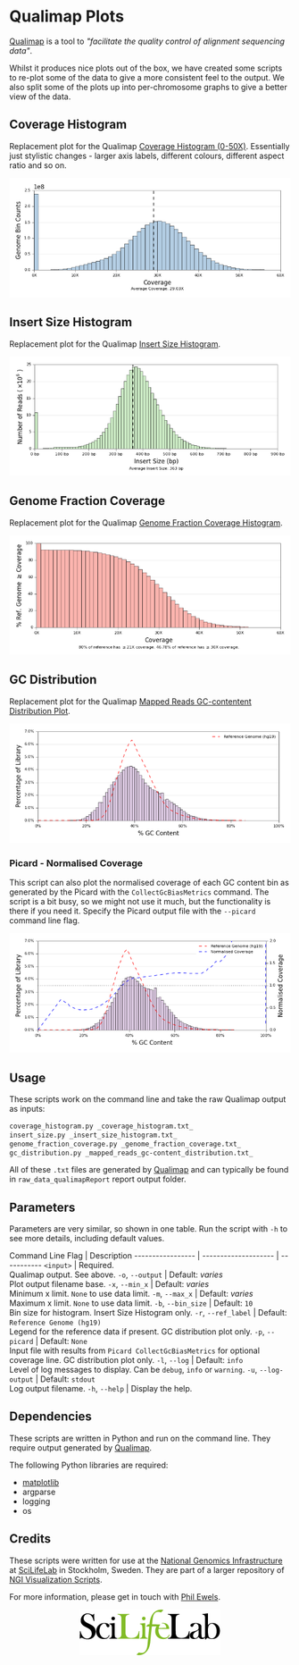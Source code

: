 # Qualimap Plots

[Qualimap](http://qualimap.bioinfo.cipf.es/) is a tool to
_"facilitate the quality control of alignment sequencing data"_.

Whilst it produces nice plots out of the box, we have created some scripts
to re-plot some of the data to give a more consistent feel to the output.
We also split some of the plots up into per-chromosome graphs to give
a better view of the data.

## Coverage Histogram
Replacement plot for the Qualimap
[Coverage Histogram (0-50X)](http://kokonech.github.io/qualimap/HG00096.chr20_bamqc/images_qualimapReport/genome_coverage_0to50_histogram.png).
Essentially just stylistic changes - larger axis labels, different colours,
different aspect ratio and so on.

![Coverage Histogram](../../examples/qualimap_coverage.png)

## Insert Size Histogram
Replacement plot for the Qualimap
[Insert Size Histogram](http://kokonech.github.io/qualimap/HG00096.chr20_bamqc/images_qualimapReport/genome_insert_size_histogram.png).

![Insert Size Histogram](../../examples/qualimap_insertsize.png)

## Genome Fraction Coverage
Replacement plot for the Qualimap
[Genome Fraction Coverage Histogram](http://kokonech.github.io/qualimap/HG00096.chr20_bamqc/images_qualimapReport/genome_coverage_quotes.png).

![Insert Size Histogram](../../examples/genome_fraction.png)

## GC Distribution
Replacement plot for the Qualimap
[Mapped Reads GC-contentent Distribution Plot](http://kokonech.github.io/qualimap/HG00096.chr20_bamqc/images_qualimapReport/genome_gc_content_per_window.png).

![Insert Size Histogram](../../examples/gc_distribution.png)

### Picard - Normalised Coverage
This script can also plot the normalised coverage of each GC content bin
as generated by the Picard with the `CollectGcBiasMetrics` command.
The script is a bit busy, so we might not use it much, but the functionality
is there if you need it. Specify the Picard output file with the `--picard`
command line flag.

![Insert Size Histogram with Coverage](../../examples/gc_distribution_normCoverage.png)

## Usage
These scripts work on the command line and take the raw Qualimap output as
inputs:

    coverage_histogram.py _coverage_histogram.txt_
    insert_size.py _insert_size_histogram.txt_
    genome_fraction_coverage.py _genome_fraction_coverage.txt_
    gc_distribution.py _mapped_reads_gc-content_distribution.txt_

All of these `.txt` files are generated
by [Qualimap](http://qualimap.bioinfo.cipf.es/) and can typically be found in
`raw_data_qualimapReport` report output folder.


## Parameters
Parameters are very similar, so shown in one table. Run the script with
`-h` to see more details, including default values.

Command Line Flag | Description
----------------- | -------------------- | -----------
`<input>` | Required.<br>Qualimap output. See above.
`-o`, `--output` | Default: _varies_<br>Plot output filename base. 
`-x`, `--min_x` | Default:  _varies_<br>Minimum x limit. `None` to use data limit.
`-m`, `--max_x` | Default:  _varies_<br>Maximum x limit. `None` to use data limit.
`-b`, `--bin_size` | Default: `10`<br>Bin size for histogram.  Insert Size Histogram only.
`-r`, `--ref_label` | Default: `Reference Genome (hg19)`<br>Legend for the reference data if present. GC distribution plot only.
`-p`, `--picard` | Default: `None`<br>Input file with results from `Picard CollectGcBiasMetrics` for optional coverage line. GC distribution plot only.
`-l`, `--log` | Default: `info`<br>Level of log messages to display. Can be `debug`, `info` or `warning`.
`-u`, `--log-output` | Default: `stdout`<br>Log output filename.
`-h`, `--help` | Display the help.

## Dependencies

These scripts are written in Python and run on the command line. They require
output generated by [Qualimap](http://qualimap.bioinfo.cipf.es/).

The following Python libraries are required:

* [matplotlib](http://matplotlib.org/)
* argparse
* logging
* os

## Credits
These scripts were written for use at the 
[National Genomics Infrastructure](https://portal.scilifelab.se/genomics/)
at [SciLifeLab](http://www.scilifelab.se/) in Stockholm, Sweden. They are 
part of a larger repository of
[NGI Visualization Scripts](https://github.com/SciLifeLab/ngi_visualizations).

For more information, please get in touch with
[Phil Ewels](https://github.com/ewels).

<p align="center"><a href="http://www.scilifelab.se/" target="_blank"><img src="../../examples/SciLifeLab_logo.png" title="SciLifeLab"></a></p>
